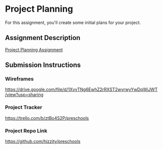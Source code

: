 # Project Planning
For this assignment, you'll create some initial plans for your project.

## Assignment Description
[Project Planning Assignment](https://education.launchcode.org/liftoff/assignments/planning/)

## Submission Instructions

### Wireframes

https://drive.google.com/file/d/1XvvTNg6EwhZ2rRXST2wyrwyYwDqWiJWT/view?usp=sharing

### Project Tracker

https://trello.com/b/ztBo4S2P/preschools

### Project Repo Link

https://github.com/hizzity/preschools
